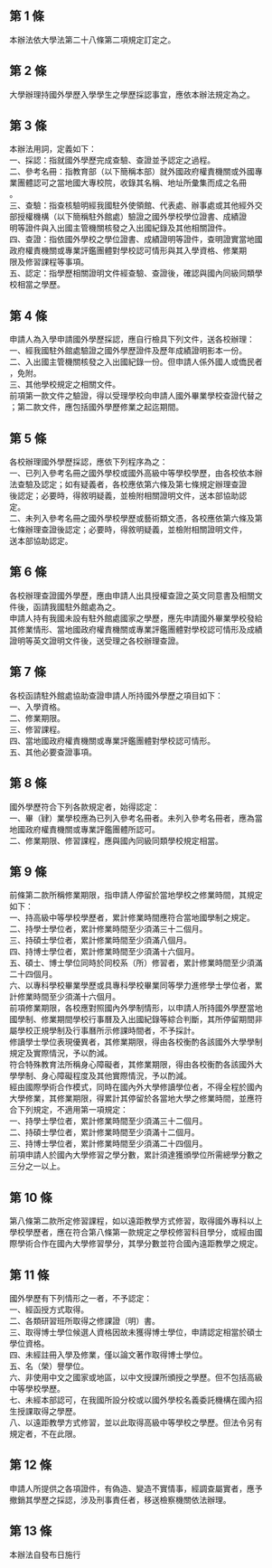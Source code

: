 第 1 條
-------
本辦法依大學法第二十八條第二項規定訂定之。

第 2 條
-------
大學辦理持國外學歷入學學生之學歷採認事宜，應依本辦法規定為之。

第 3 條
-------
本辦法用詞，定義如下：  
一、採認：指就國外學歷完成查驗、查證並予認定之過程。  
二、參考名冊：指教育部（以下簡稱本部）就外國政府權責機關或外國專  
    業團體認可之當地國大專校院，收錄其名稱、地址所彙集而成之名冊  
    。  
三、查驗：指查核驗明經我國駐外使領館、代表處、辦事處或其他經外交  
    部授權機構（以下簡稱駐外館處）驗證之國外學校學位證書、成績證  
    明等證件與入出國主管機關核發之入出國紀錄及其他相關證件。  
四、查證：指依國外學校之學位證書、成績證明等證件，查明證實當地國  
    政府權責機關或專業評鑑團體對學校認可情形與其入學資格、修業期  
    限及修習課程等事項。  
五、認定：指學歷相關證明文件經查驗、查證後，確認與國內同級同類學  
    校相當之學歷。

第 4 條
-------
申請人為入學申請國外學歷採認，應自行檢具下列文件，送各校辦理：  
一、經我國駐外館處驗證之國外學歷證件及歷年成績證明影本一份。  
二、入出國主管機關核發之入出國紀錄一份。但申請人係外國人或僑民者  
    ，免附。  
三、其他學校規定之相關文件。  
前項第一款文件之驗證，得以受理學校向申請人國外畢業學校查證代替之  
；第二款文件，應包括國外學歷修業之起迄期間。

第 5 條
-------
各校辦理國外學歷採認，應依下列程序為之：  
一、已列入參考名冊之國外學校或國外高級中等學校學歷，由各校依本辦  
    法查驗及認定；如有疑義者，各校應依第六條及第七條規定辦理查證  
    後認定；必要時，得敘明疑義，並檢附相關證明文件，送本部協助認  
    定。  
二、未列入參考名冊之國外學校學歷或藝術類文憑，各校應依第六條及第  
    七條辦理查證後認定；必要時，得敘明疑義，並檢附相關證明文件，  
    送本部協助認定。

第 6 條
-------
各校辦理查證國外學歷，應由申請人出具授權查證之英文同意書及相關文  
件後，函請我國駐外館處為之。  
申請人持有我國未設有駐外館處國家之學歷，應先申請國外畢業學校發給  
其修業情形、當地國政府權責機關或專業評鑑團體對學校認可情形及成績  
證明等英文證明文件後，送受理之各校辦理查證。

第 7 條
-------
各校函請駐外館處協助查證申請人所持國外學歷之項目如下：  
一、入學資格。  
二、修業期限。  
三、修習課程。  
四、當地國政府權責機關或專業評鑑團體對學校認可情形。  
五、其他必要查證事項。

第 8 條
-------
國外學歷符合下列各款規定者，始得認定：  
一、畢（肄）業學校應為已列入參考名冊者。未列入參考名冊者，應為當  
    地國政府權責機關或專業評鑑團體所認可。  
二、修業期限、修習課程，應與國內同級同類學校規定相當。

第 9 條
-------
前條第二款所稱修業期限，指申請人停留於當地學校之修業時間，其規定  
如下：  
一、持高級中等學校學歷者，累計修業時間應符合當地國學制之規定。  
二、持學士學位者，累計修業時間至少須滿三十二個月。  
三、持碩士學位者，累計修業時間至少須滿八個月。  
四、持博士學位者，累計修業時間至少須滿十六個月。  
五、碩士、博士學位同時於同校系（所）修習者，累計修業時間至少須滿  
    二十四個月。  
六、以專科學校畢業學歷或具專科學校畢業同等學力進修學士學位者，累  
    計修業時間至少須滿十六個月。  
前項修業期限，各校應對照國內外學制情形，以申請人所持國外學歷當地  
國學制、修業期間學校行事曆及入出國紀錄等綜合判斷，其所停留期間非  
屬學校正規學制及行事曆所示修課時間者，不予採計。  
修讀學士學位表現優異者，其修業期限，得由各校衡酌各該國外大學學制  
規定及實際情況，予以酌減。  
符合特殊教育法所稱身心障礙者，其修業期限，得由各校衡酌各該國外大  
學學制、身心障礙程度及其他實際情況，予以酌減。  
經由國際學術合作模式，同時在國內外大學修讀學位者，不得全程於國內  
大學修業，其修業期限，得累計其停留於各當地大學之修業時間，並應符  
合下列規定，不適用第一項規定：  
一、持學士學位者，累計修業時間至少須滿三十二個月。  
二、持碩士學位者，累計修業時間至少須滿十二個月。  
三、持博士學位者，累計修業時間至少須滿二十四個月。  
前項申請人於國內大學修習之學分數，累計須達獲頒學位所需總學分數之  
三分之一以上。

第 10 條
--------
第八條第二款所定修習課程，如以遠距教學方式修習，取得國外專科以上  
學校學歷者，應在符合第八條第一款規定之學校修習科目學分，或經由國  
際學術合作在國內大學修習學分，其學分數並符合國內遠距教學之規定。

第 11 條
--------
國外學歷有下列情形之一者，不予認定：  
一、經函授方式取得。  
二、各類研習班所取得之修課證（明）書。  
三、取得博士學位候選人資格因故未獲得博士學位，申請認定相當於碩士  
    學位資格。  
四、未經註冊入學及修業，僅以論文著作取得博士學位。  
五、名（榮）譽學位。  
六、非使用中文之國家或地區，以中文授課所頒授之學歷。但不包括高級  
    中等學校學歷。  
七、未經本部認可，在我國所設分校或以國外學校名義委託機構在國內招  
    生授課取得之學歷。  
八、以遠距教學方式修習，並以此取得高級中等學校之學歷。但法令另有  
    規定者，不在此限。

第 12 條
--------
申請人所提供之各項證件，有偽造、變造不實情事，經調查屬實者，應予  
撤銷其學歷之採認，涉及刑事責任者，移送檢察機關依法辦理。

第 13 條
--------
本辦法自發布日施行


